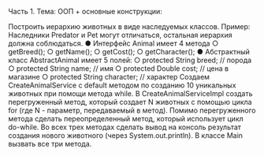 Часть 1. Тема: ООП + основные конструкции: 

Построить иерархию животных в виде наследуемых классов.
Пример:
Наследники Predator и Pet могут отличаться, остальная иерархия должна соблюдаться.
● Интерфейс Animal имеет 4 метода
○ getBreed();
○ getName();
○ getCost();
○ getCharacter();
● Абстрактный класс AbstractAnimal имеет 5 полей:
○ protected String breed; // порода
○ protected String name; // имя
○ protected Double cost; // цена в магазине
○ protected String character; // характер
Создаем CreateAnimalService c default методом по созданию 10 уникальных животных при помощи метода while. В
CreateAnimalServiceImpl создать перегруженный метод, который создает N животных с помощью цикла for (где N - параметр,
передаваемый в метод). Помимо перегруженного метода сделать переопределенный метод, который использует цикл do-while.
Во всех трех методах сделать вывод на консоль результат создания нового животного (через System.out.println).
В классе Main вызвать все три метода.